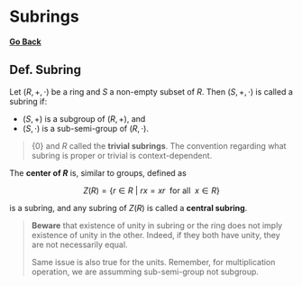 # Subrings

[**Go Back**](../00-index.md)

## Def. Subring

Let $(R, +, \cdot)$ be a ring and $S$ a non-empty subset of $R$. Then $(S, +, \cdot)$ is called a subring if:

* $(S, +)$ is a subgroup of $(R, +)$, and
* $(S, \cdot)$ is a sub-semi-group of $(R, \cdot)$.

> $\{0\}$ and $R$ called the **trivial subrings**. The convention regarding what subring is proper or trivial is context-dependent.

The **center of $R$** is, similar to groups, defined as

$$
Z(R) = \{ r \in R \> | \> rx=xr \enspace \text{for all} \enspace x \in R \}
$$

is a subring, and any subring of $Z(R)$ is called a **central subring**.

> **Beware** that existence of unity in subring or the ring does not imply existence of unity in the other. Indeed, if they both have unity, they are not necessarily equal.
>
> Same issue is also true for the units. Remember, for multiplication operation, we are assumming sub-semi-group not subgroup.
